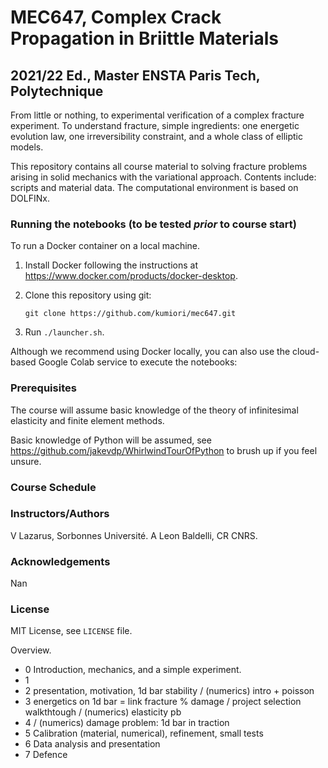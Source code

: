 # MEC647, Complex Crack Propagation in Briittle Materials
## 2021/22 Ed., Master ENSTA Paris Tech, Polytechnique

From little or nothing, to experimental verification of a complex fracture experiment.
To understand fracture, simple ingredients: one energetic evolution law, one irreversibility constraint, and a whole class of elliptic models.

This repository contains all course material to solving fracture problems arising in solid mechanics with
the variational approach. 
Contents include: scripts and material data.
The computational environment is based on DOLFINx. 

### Running the notebooks (to be tested *prior* to course start)

To run a Docker container on a local machine.

1. Install Docker following the instructions at
   https://www.docker.com/products/docker-desktop.

2. Clone this repository using git:

       git clone https://github.com/kumiori/mec647.git

3. Run `./launcher.sh`.

Although we recommend using Docker locally, you can also use the cloud-based Google Colab service to execute the notebooks:

### Prerequisites

The course will assume basic knowledge of the theory of infinitesimal elasticity and
finite element methods.

Basic knowledge of Python will be assumed, see https://github.com/jakevdp/WhirlwindTourOfPython
to brush up if you feel unsure.

### Course Schedule

### Instructors/Authors

V Lazarus, Sorbonnes Université.
A Leon Baldelli, CR CNRS.

### Acknowledgements

Nan

### License

MIT License, see `LICENSE` file.


Overview.

- 0 Introduction, mechanics, and a simple experiment.
- 1 
- 2 presentation, motivation, 1d bar stability / (numerics) intro + poisson
- 3 energetics on 1d bar = link fracture % damage / project selection walkthtough / (numerics) elasticity pb
- 4  / (numerics) damage problem: 1d bar in traction
- 5 Calibration (material, numerical), refinement, small tests
- 6 Data analysis and presentation
- 7 Defence
